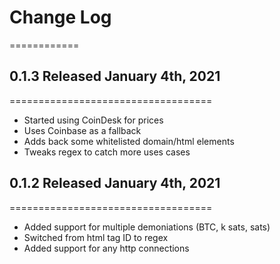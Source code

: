 # Change Log
============

## 0.1.3 Released January 4th, 2021
===================================
- Started using CoinDesk for prices
- Uses Coinbase as a fallback
- Adds back some whitelisted domain/html elements
- Tweaks regex to catch more uses cases

## 0.1.2 Released January 4th, 2021
===================================
- Added support for multiple demoniations (BTC, k sats, sats)
- Switched from html tag ID to regex
- Added support for any http connections
